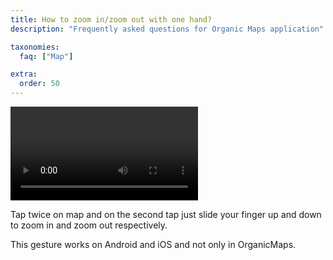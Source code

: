 ```yaml
---
title: How to zoom in/zoom out with one hand?
description: "Frequently asked questions for Organic Maps application"

taxonomies:
  faq: ["Map"]

extra:
  order: 50
---
```


<video width="300px" controls>
  <source src="/images/faq/faq-map-one-finger-zoom-Mauritius.mp4" type="video/mp4"/>
  (Your browser does not support the video tag.)
</video>

Tap twice on map and on the second tap just slide your finger up and down to zoom in and zoom out respectively.

This gesture works on Android and iOS and not only in OrganicMaps.
